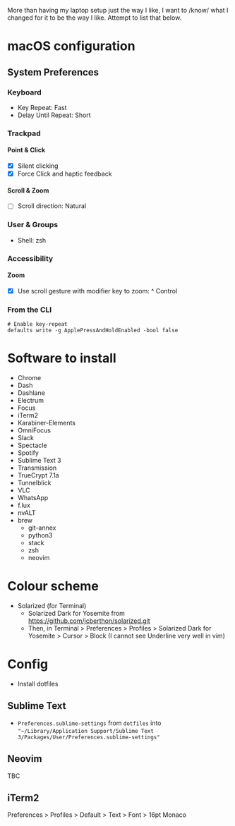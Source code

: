 More than having my laptop setup just the way I like, I want to /know/ what I changed for it to be the way I like. Attempt to list that below.

# macOS configuration

## System Preferences

### Keyboard

- Key Repeat: Fast
- Delay Until Repeat: Short

### Trackpad

#### Point & Click

- [X] Silent clicking
- [X] Force Click and haptic feedback

#### Scroll & Zoom

- [ ] Scroll direction: Natural

### User & Groups

- Shell: zsh

### Accessibility

#### Zoom

- [X] Use scroll gesture with modifier key to zoom: ^ Control

### From the CLI

```
# Enable key-repeat
defaults write -g ApplePressAndHoldEnabled -bool false
```

# Software to install

- Chrome
- Dash
- Dashlane
- Electrum
- Focus
- iTerm2
- Karabiner-Elements
- OmniFocus
- Slack
- Spectacle
- Spotify
- Sublime Text 3
- Transmission
- TrueCrypt 7.1a
- Tunnelblick
- VLC
- WhatsApp
- f.lux
- nvALT
- brew
    - git-annex
    - python3
    - stack
    - zsh
    - neovim

# Colour scheme

- Solarized (for Terminal)
    - Solarized Dark for Yosemite from https://github.com/jcberthon/solarized.git
    - Then, in Terminal > Preferences > Profiles > Solarized Dark for Yosemite > Cursor > Block (I cannot see Underline very well in vim)

# Config

- Install dotfiles

## Sublime Text

- `Preferences.sublime-settings` from `dotfiles` into `"~/Library/Application Support/Sublime Text 3/Packages/User/Preferences.sublime-settings"`

## Neovim

TBC

## iTerm2

Preferences > Profiles > Default > Text > Font > 16pt Monaco
